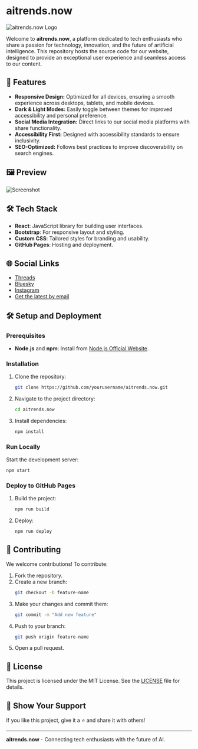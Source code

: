 # aitrends.now

![aitrends.now Logo](./public/images/social-share.jpg)

Welcome to **aitrends.now**, a platform dedicated to tech enthusiasts who share a passion for technology, innovation, and the future of artificial intelligence. This repository hosts the source code for our website, designed to provide an exceptional user experience and seamless access to our content.

## 🚀 Features

- **Responsive Design:** Optimized for all devices, ensuring a smooth experience across desktops, tablets, and mobile devices.
- **Dark & Light Modes:** Easily toggle between themes for improved accessibility and personal preference.
- **Social Media Integration:** Direct links to our social media platforms with share functionality.
- **Accessibility First:** Designed with accessibility standards to ensure inclusivity.
- **SEO-Optimized:** Follows best practices to improve discoverability on search engines.

## 🖼️ Preview

![Screenshot](./public/images/screenshot.png)

## 🛠️ Tech Stack

- **React**: JavaScript library for building user interfaces.
- **Bootstrap**: For responsive layout and styling.
- **Custom CSS**: Tailored styles for branding and usability.
- **GitHub Pages**: Hosting and deployment.

## 🌐 Social Links

- [Threads](https://threads.net/@aitrends.now)
- [Bluesky](https://bluesky.social/@aitrends.now)
- [Instagram](https://instagram.com/aitrends.now)
- [Get the latest by email](mailto:contact@aitrends.now)

## 🛠️ Setup and Deployment

### Prerequisites

- **Node.js** and **npm**: Install from [Node.js Official Website](https://nodejs.org/).

### Installation

1. Clone the repository:
   ```bash
   git clone https://github.com/yourusername/aitrends.now.git
   ```
2. Navigate to the project directory:
   ```bash
   cd aitrends.now
   ```
3. Install dependencies:
   ```bash
   npm install
   ```

### Run Locally

Start the development server:

```bash
npm start
```

### Deploy to GitHub Pages

1. Build the project:
   ```bash
   npm run build
   ```
2. Deploy:
   ```bash
   npm run deploy
   ```

## 🤝 Contributing

We welcome contributions! To contribute:

1. Fork the repository.
2. Create a new branch:
   ```bash
   git checkout -b feature-name
   ```
3. Make your changes and commit them:
   ```bash
   git commit -m "Add new feature"
   ```
4. Push to your branch:
   ```bash
   git push origin feature-name
   ```
5. Open a pull request.

## 📄 License

This project is licensed under the MIT License. See the [LICENSE](./LICENSE) file for details.

## 🌟 Show Your Support

If you like this project, give it a ⭐️ and share it with others!

---

**aitrends.now** - Connecting tech enthusiasts with the future of AI.
